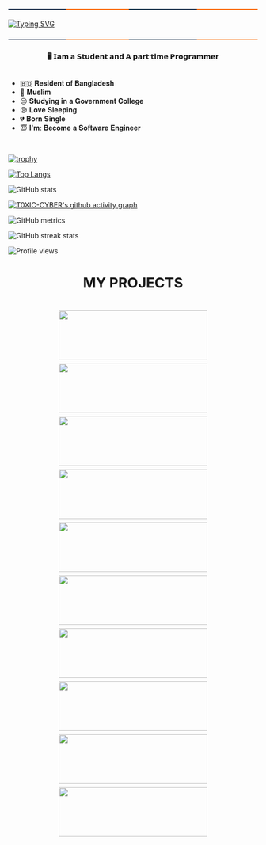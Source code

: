 
<img align="center" alt="line" src="https://github.com/DalpatRathore/dalpatrathore/blob/main/assets/images/line-1.svg">


[![Typing SVG](https://readme-typing-svg.herokuapp.com?size=30&color=00FFF0&lines=%F0%9F%91%8B++%F0%9D%90%87%F0%9D%90%84%F0%9D%90%8B%F0%9D%90%8B%F0%9D%90%8E+%F0%9D%90%92%F0%9D%90%88%F0%9D%90%91+%F0%9D%90%96%F0%9D%90%84%F0%9D%90%8B%F0%9D%90%82%F0%9D%90%8E%F0%9D%90%8C%F0%9D%90%84++%F0%9F%A4%9D%3B++%F0%9F%98%8C%F0%9D%90%8C%F0%9D%90%98+%F0%9D%90%86%F0%9D%90%88%F0%9D%90%93%F0%9D%90%87%F0%9D%90%94%F0%9D%90%81+%F0%9D%90%80%F0%9D%90%82%F0%9D%90%82%F0%9D%90%8E%F0%9D%90%94%F0%9D%90%8D%F0%9D%90%93++%3B++%F0%9D%90%88%F0%9D%90%93%27%F0%9D%90%92+%F0%9D%90%92%F0%9D%90%88%F0%9D%90%8B%F0%9D%90%84%F0%9D%90%8D%F0%9D%90%93+%F0%9D%90%93%F0%9D%90%8E%F0%9D%90%97%F0%9D%90%88%F0%9D%90%82++%3B++%F0%9D%90%8D%F0%9D%90%80%F0%9D%90%8C%F0%9D%90%84%3A+%F0%9D%90%80%F0%9D%90%91%F0%9D%90%88%F0%9D%90%85+%F0%9D%90%87%F0%9D%90%80%F0%9D%90%92%F0%9D%90%8D%F0%9D%90%80%F0%9D%90%88%F0%9D%90%8D+%F0%9F%92%9C+%3B+%F0%9F%98%8C+++%F0%9D%90%88%27%F0%9D%90%8C+%F0%9D%90%80+%F0%9D%90%92%F0%9D%90%93%F0%9D%90%94%F0%9D%90%83%F0%9D%90%84%F0%9D%90%8D%F0%9D%90%93++%F0%9F%98%8B+%3B++++%F0%9D%90%80%F0%9D%90%8D%F0%9D%90%83+%F0%9D%90%8F%F0%9D%90%80%F0%9D%90%91%F0%9D%90%93+%F0%9D%90%93%F0%9D%90%88%F0%9D%90%8C%F0%9D%90%84+++%3B+++++%F0%9D%90%8F%F0%9D%90%91%F0%9D%90%8E%F0%9D%90%86%F0%9D%90%91%F0%9D%90%80%F0%9D%90%8C%F0%9D%90%8C%F0%9D%90%84%F0%9D%90%91++%F0%9F%98%8E)](https://git.io/typing-svg)

</p>

<img align="center" alt="line" src="https://github.com/DalpatRathore/dalpatrathore/blob/main/assets/images/line-1.svg">



<div align="left">
<br>
<div align="center">
<b> 🖥️ 𝗜𝗮𝗺 𝗮 𝗦𝘁𝘂𝗱𝗲𝗻𝘁 𝗮𝗻𝗱 𝗔 𝗽𝗮𝗿𝘁 𝘁𝗶𝗺𝗲 𝗣𝗿𝗼𝗴𝗿𝗮𝗺𝗺𝗲𝗿 </b>
<br>
<br>
</div>
<ul>
<li>🇧🇩 𝐑𝐞𝐬𝐢𝐝𝐞𝐧𝐭 𝐨𝐟 𝐁𝐚𝐧𝐠𝐥𝐚𝐝𝐞𝐬𝐡</li>
<li>💜 𝐌𝐮𝐬𝐥𝐢𝐦 </li>
<li>😒 𝐒𝐭𝐮𝐝𝐲𝐢𝐧𝐠 𝐢𝐧 𝐚 𝐆𝐨𝐯𝐞𝐫𝐧𝐦𝐞𝐧𝐭 𝐂𝐨𝐥𝐥𝐞𝐠𝐞</li>
<li>😪 𝐋𝐨𝐯𝐞 𝐒𝐥𝐞𝐞𝐩𝐢𝐧𝐠 </li>
<li>💔 𝐁𝐨𝐫𝐧 𝐒𝐢𝐧𝐠𝐥𝐞 </li>
<li>😇 𝐈'𝐦: 𝐁𝐞𝐜𝐨𝐦𝐞 𝐚 𝐒𝐨𝐟𝐭𝐰𝐚𝐫𝐞 𝐄𝐧𝐠𝐢𝐧𝐞𝐞𝐫</li>
</ul>
<br>
</div>

[![trophy](https://github-profile-trophy.vercel.app/?username=T0XIC-CYBER&theme=onedark)](https://github.com/ryo-ma/github-profile-trophy)

[![Top Langs](https://github-readme-stats.vercel.app/api/top-langs/?username=T0XIC-CYBER&theme=tokyonight&show_icons=true)](https://github.com/anuraghazra/github-readme-stats)

![GitHub stats](https://github-readme-stats.vercel.app/api?username=T0XIC-CYBER&show_icons=true&count_private=true&bg_color=0D1117)  
 
[![T0XIC-CYBER's github activity graph](https://github-readme-activity-graph.cyclic.app/graph?username=T0XIC-CYBER&theme=gotham)](https://github.com/T0XIC-CYBER/github-readme-activity-graph)

![GitHub metrics](https://metrics.lecoq.io/T0XIC-CYBER)  

![GitHub streak stats](https://github-readme-streak-stats.herokuapp.com/?user=T0XIC-CYBER&theme=black-ice&hide_border=true&stroke=0000&background=060A0CD0)  

![Profile views](https://gpvc.arturio.dev/T0XIC-CYBER)  


<div align="center">
  <h1>MY PROJECTS<h1>
	<a href="https://github.com/T0XIC-CYBER/ARIF-BOMBER"><img src="https://github-readme-stats.vercel.app/api/pin/?username=T0XIC-CYBER&repo=ARIF-BOMBER&theme=dark" height="100" width="300"></a>
	<a href="https://github.com/T0XIC-CYBER/Hack-ErrOr"><img src="https://github-readme-stats.vercel.app/api/pin/?username=T0XIC-CYBER&repo=Hack-ErrOr&theme=dark" height="100" width="300"></a>
<a href="https://github.com/T0XIC-CYBER/Termux-All_Srtup"><img src="https://github-readme-stats.vercel.app/api/pin/?username=T0XIC-CYBER&repo=Termux-All_Setup&theme=dark" height="100" width="300"></a>
<a href="https://github.com/T0XIC-CYBER/Extra-Key"><img src="https://github-readme-stats.vercel.app/api/pin/?username=T0XIC-CYBER&repo=Extra-Key&theme=dark" height="100" width="300"></a>
<a href="https://github.com/T0XIC-CYBER/IP"><img src="https://github-readme-stats.vercel.app/api/pin/?username=T0XIC-CYBER&repo=IP&theme=dark" height="100" width="300"></a>
<a href="https://github.com/T0XIC-CYBER/CIRCLE-TOOLS"><img src="https://github-readme-stats.vercel.app/api/pin/?username=T0XIC-CYBER&repo=CIRCLE-TOOLS&theme=dark" height="100" width="300"></a>
<a href="https://github.com/T0XIC-CYBER/DDoS"><img src="https://github-readme-stats.vercel.app/api/pin/?username=T0XIC-CYBER&repo=DDoS&theme=dark" height="100" width="300"></a>
<a href="https://github.com/T0XIC-CYBER/Toxic"><img src="https://github-readme-stats.vercel.app/api/pin/?username=T0XIC-CYBER&repo=Toxic&theme=dark" height="100" width="300"></a>
<a href="https://github.com/T0XIC-CYBER/TOXIC-VAU"><img src="https://github-readme-stats.vercel.app/api/pin/?username=T0XIC-CYBER&repo=TOXIC-VAU&theme=dark" height="100" width="300"></a>
<a href="https://github.com/T0XIC-CYBER/T0XIC-CYBER"><img src="https://github-readme-stats.vercel.app/api/pin/?username=T0XIC-CYBER&repo=T0XIC-CYBER&theme=dark" height="100" width="300"></a>
</div>

<!---
T0XIC-CYBER/T0XIC-CYBER is a ✨ special ✨ repository because its `README.md` (this file) appears on your GitHub profile.
You can click the Preview link to take a look at your changes.
--->
